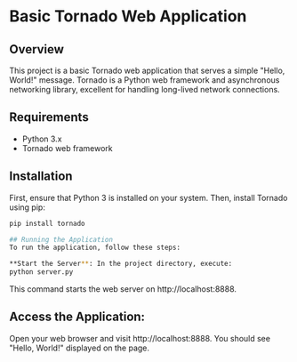 # Basic Tornado Web Application

## Overview
This project is a basic Tornado web application that serves a simple "Hello, World!" message. Tornado is a Python web framework and asynchronous networking library, excellent for handling long-lived network connections.

## Requirements
- Python 3.x
- Tornado web framework

## Installation
First, ensure that Python 3 is installed on your system. Then, install Tornado using pip:

```bash
pip install tornado

## Running the Application
To run the application, follow these steps:

**Start the Server**: In the project directory, execute:
python server.py

```

This command starts the web server on http://localhost:8888.



## Access the Application: 
Open your web browser and visit http://localhost:8888. You should see "Hello, World!" displayed on the page.

